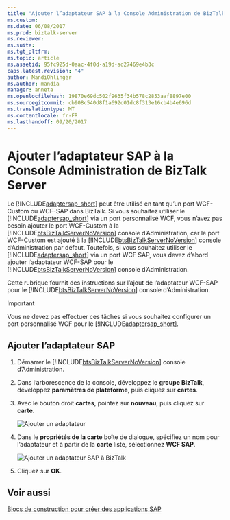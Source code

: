 ```yaml
---
title: "Ajouter l’adaptateur SAP à la Console Administration de BizTalk Server | Documents Microsoft"
ms.custom: 
ms.date: 06/08/2017
ms.prod: biztalk-server
ms.reviewer: 
ms.suite: 
ms.tgt_pltfrm: 
ms.topic: article
ms.assetid: 95fc925d-0aac-4f0d-a19d-ad27469e4b3c
caps.latest.revision: "4"
author: MandiOhlinger
ms.author: mandia
manager: anneta
ms.openlocfilehash: 19870e69dc502f9635f34b578c2853aaf8897e00
ms.sourcegitcommit: cb908c540d8f1a692d01dc8f313e16cb4b4e696d
ms.translationtype: MT
ms.contentlocale: fr-FR
ms.lasthandoff: 09/20/2017
---
```

# <a name="add-the-sap-adapter-to-biztalk-server-administration-console"></a>Ajouter l’adaptateur SAP à la Console Administration de BizTalk Server
Le [!INCLUDE[adaptersap_short](../../includes/adaptersap-short-md.md)] peut être utilisé en tant qu’un port WCF-Custom ou WCF-SAP dans BizTalk. Si vous souhaitez utiliser le [!INCLUDE[adaptersap_short](../../includes/adaptersap-short-md.md)] via un port personnalisé WCF, vous n’avez pas besoin ajouter le port WCF-Custom à la [!INCLUDE[btsBizTalkServerNoVersion](../../includes/btsbiztalkservernoversion-md.md)] console d’Administration, car le port WCF-Custom est ajouté à la [!INCLUDE[btsBizTalkServerNoVersion](../../includes/btsbiztalkservernoversion-md.md)] console d’Administration par défaut. Toutefois, si vous souhaitez utiliser le [!INCLUDE[adaptersap_short](../../includes/adaptersap-short-md.md)] via un port WCF SAP, vous devez d’abord ajouter l’adaptateur WCF-SAP pour le [!INCLUDE[btsBizTalkServerNoVersion](../../includes/btsbiztalkservernoversion-md.md)] console d’Administration.  
  
 Cette rubrique fournit des instructions sur l’ajout de l’adaptateur WCF-SAP pour le [!INCLUDE[btsBizTalkServerNoVersion](../../includes/btsbiztalkservernoversion-md.md)] console d’Administration.  
  
> [!IMPORTANT]
>  Vous ne devez pas effectuer ces tâches si vous souhaitez configurer un port personnalisé WCF pour le [!INCLUDE[adaptersap_short](../../includes/adaptersap-short-md.md)].  
  
## <a name="add-the-sap-adapter"></a>Ajouter l’adaptateur SAP  
  
1.  Démarrer le [!INCLUDE[btsBizTalkServerNoVersion](../../includes/btsbiztalkservernoversion-md.md)] console d’Administration.  
  
2.  Dans l’arborescence de la console, développez le **groupe BizTalk**, développez **paramètres de plateforme**, puis cliquez sur **cartes**.  
  
3.  Avec le bouton droit **cartes**, pointez sur **nouveau**, puis cliquez sur **carte**.  
  
     ![Ajouter un adaptateur](../../adapters-and-accelerators/media/c9610d42-8465-4099-b403-87df6dcd0d99.gif "c9610d42-8465-4099-b403-87df6dcd0d99")  
  
4.  Dans le **propriétés de la carte** boîte de dialogue, spécifiez un nom pour l’adaptateur et à partir de la **carte** liste, sélectionnez **WCF SAP**.  
  
     ![Ajouter un adaptateur SAP à BizTalk](../../adapters-and-accelerators/media/a1235b38-ab93-4233-924d-42710540b951.gif "a1235b38-ab93-4233-924d-42710540b951")  
  
5.  Cliquez sur **OK**.  
  
## <a name="see-also"></a>Voir aussi  
[Blocs de construction pour créer des applications SAP](../../adapters-and-accelerators/adapter-sap/building-blocks-to-create-sap-applications.md)